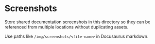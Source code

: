 # Screenshots

Store shared documentation screenshots in this directory so they can be referenced from multiple locations without duplicating assets.

Use paths like `/img/screenshots/<file-name>` in Docusaurus markdown.
